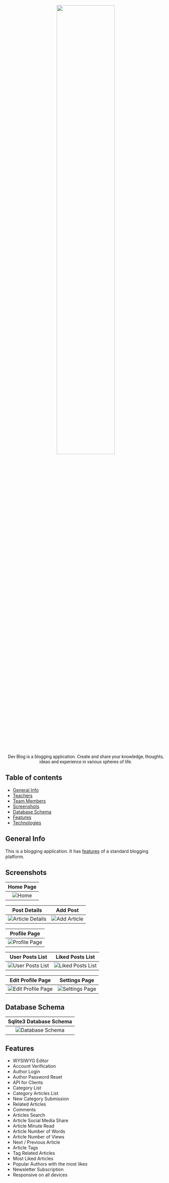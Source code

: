 <p align="center"> 
<img src="static/myblog/images/logo-dark.svg" width="60%">
</p>
<p align="center" style='margin-top: -12px; font-family: "Roboto", "Lucida Grande", "DejaVu Sans", "Bitstream Vera Sans", Verdana, Arial, sans-serif'>Dev Blog is a blogging application. Create and share your knowledge, thoughts, ideas and experience in various spheres of life.</p>

## Table of contents

* [General Info](#general-info)
* [Teachers](#teachers)
* [Team Members](#team-members)
* [Screenshots](#screenshots)
* [Database Schema](#database-schema)
* [Features](#features)
* [Technologies](#technologies)

## General Info

This is a blogging application. It has [features](#features) of a standard blogging
platform.

## Screenshots

|                  Home Page                  |
|:-------------------------------------------:|
| ![Home](static/myblog/images/home_page.png) |

|                         Post Details                         |                       Add Post                       |
|:------------------------------------------------------------:|:----------------------------------------------------:|
| ![Article Details](static/myblog/images/article_details.png) | ![Add Article](static/myblog/images/add_article.png) |

|                      Profile Page                      |
|:------------------------------------------------------:|
| ![Profile Page](static/myblog/images/profile_page.png) |


|                      User Posts List                       |                        Liked Posts List                        |
|:----------------------------------------------------------:|:--------------------------------------------------------------:|
| ![User Posts List](static/myblog/images/my_posts_page.png) | ![Liked Posts List](static/myblog/images/liked_posts_page.png) |


|                        Edit Profile Page                         |                      Settings Page                       |
|:----------------------------------------------------------------:|:--------------------------------------------------------:|
| ![Edit Profile Page](static/myblog/images/edit_profile_page.png) | ![Settings Page](static/myblog/images/edit_settings.png) |


## Database Schema

|                   Sqlite3 Database Schema                    |
|:------------------------------------------------------------:|
| ![Database Schema](static/myblog/images/database_schema.png) |

## Features

* WYSIWYG Editor
* Account Verification
* Author Login
* Author Password Reset
* API for Clients
* Category List
* Category Articles List
* New Category Submission
* Related Articles
* Comments
* Articles Search
* Article Social Media Share
* Article Minute Read
* Article Number of Words
* Article Number of Views
* Next / Previous Article
* Article Tags
* Tag Related Articles
* Most Liked Articles
* Popular Authors with the most likes
* Newsletter Subscription
* Responsive on all devices
